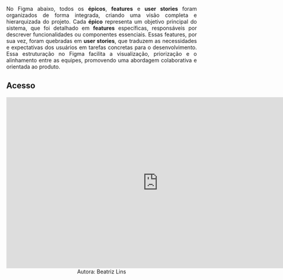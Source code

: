 <p align="justify">No Figma abaixo, todos os <b>épicos</b>, <b>features</b> e <b>user stories</b> foram organizados de forma integrada, criando uma visão completa e hierarquizada do projeto. Cada <b>épico</b> representa um objetivo principal do sistema, que foi detalhado em <b>features</b> específicas, responsáveis por descrever funcionalidades ou componentes essenciais. Essas features, por sua vez, foram quebradas em <b>user stories</b>, que traduzem as necessidades e expectativas dos usuários em tarefas concretas para o desenvolvimento. Essa estruturação no Figma facilita a visualização, priorização e o alinhamento entre as equipes, promovendo uma abordagem colaborativa e orientada ao produto.</p>

## **Acesso**
<iframe style="border: 1px solid rgba(0, 0, 0, 0.1);" width="800" height="450" src="https://embed.figma.com/design/pqCqTvGrOjLYYs3i9JyXHF/MDS---Story-Map?node-id=0-1&embed-host=share" allowfullscreen></iframe>

<center>Autora: Beatriz Lins </center>